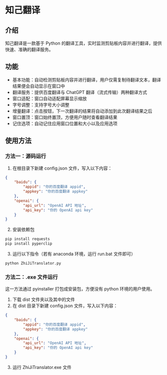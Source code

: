 # 知己翻译

## 介绍

知己翻译是一款基于 Python 的翻译工具，实时监测剪贴板内容并进行翻译，提供快速、准确的翻译服务。

## 功能

- 基本功能：自动检测剪贴板内容并进行翻译，用户仅需复制待翻译文本，翻译结果便会自动显示在窗口中
- 翻译服务：提供百度翻译与 ChatGPT 翻译（流式传输）两种翻译方式
- 窗口适配：窗口自动适配屏幕显示缩放
- 字号调整：支持字号大小调整
- 增量翻译：点击按钮，下一次翻译的结果将自动添加到此次翻译结果之后
- 窗口置顶：窗口始终置顶，方便用户随时查看翻译结果
- 记住选项：自动记住应用窗口位置和大小以及应用选项

## 使用方法

### 方法一：源码运行

1. 在根目录下新建 config.json 文件，写入以下内容：
```json
{
    "baidu": {
        "appid": "你的百度翻译 appid",
        "appkey": "你的百度翻译 appkey"
    },
    "openai": {
        "api_url": "OpenAI API 地址",
        "api_key": "你的 OpenAI api key"
    }
}
```
2. 安装依赖包
```bash
pip install requests
pip install pyperclip
```
3. 运行以下指令（若有 anaconda 环境，运行 run.bat 文件即可）
```bash
python ZhiJiTranslator.py
```

### 方法二：.exe 文件运行

这一方法通过 pyinstaller 打包成安装包，方便没有 python 环境的用户使用。

1. 下载 dist 文件夹以及其中的文件
2. 在 dist 目录下新建 config.json 文件，写入以下内容：
```json
{
    "baidu": {
        "appid": "你的百度翻译 appid",
        "appkey": "你的百度翻译 appkey"
    },
    "openai": {
        "api_url": "OpenAI API 地址",
        "api_key": "你的 OpenAI api key"
    }
}
```
3. 运行 ZhiJiTranslator.exe 文件
